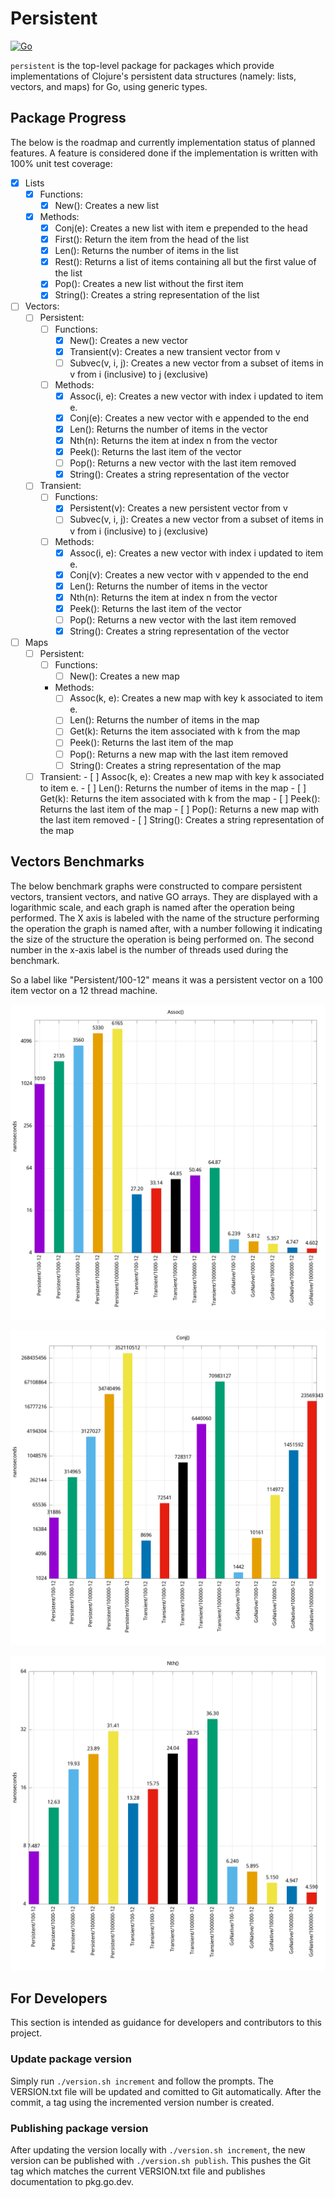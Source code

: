 # Persistent

[![Go](https://github.com/toddgaunt/persistent/actions/workflows/go.yml/badge.svg)](https://github.com/toddgaunt/persistent/actions/workflows/go.yml)

`persistent` is the top-level package for packages which provide
implementations of Clojure's persistent data structures (namely: lists,
vectors, and maps) for Go, using generic types.

## Package Progress

The below is the roadmap and currently implementation status of planned
features. A feature is considered done if the implementation is written with
100% unit test coverage:

- [X] Lists
	- [X] Functions:
		- [X] New(): Creates a new list
	- [X] Methods:
		- [X] Conj(e): Creates a new list with item e prepended to the head
		- [X] First(): Return the item from the head of the list
		- [X] Len(): Returns the number of items in the list
		- [X] Rest(): Returns a list of items containing all but the first value of the list
		- [X] Pop(): Creates a new list without the first item
		- [X] String(): Creates a string representation of the list
- [ ] Vectors:
	- [ ] Persistent:
		- [ ] Functions:
			- [X] New(): Creates a new vector
			- [X] Transient(v): Creates a new transient vector from v
			- [ ] Subvec(v, i, j): Creates a new vector from a subset of items in v from i (inclusive) to j (exclusive)
		- [ ] Methods:
			- [X] Assoc(i, e): Creates a new vector with index i updated to item e.
			- [X] Conj(e): Creates a new vector with e appended to the end
			- [X] Len(): Returns the number of items in the vector
			- [X] Nth(n): Returns the item at index n from the vector
			- [X] Peek(): Returns the last item of the vector
			- [ ] Pop(): Returns a new vector with the last item removed
			- [X] String(): Creates a string representation of the vector
	- [ ] Transient:
		- [ ] Functions:
			- [X] Persistent(v): Creates a new persistent vector from v
			- [ ] Subvec(v, i, j): Creates a new vector from a subset of items in v from i (inclusive) to j (exclusive)
		- [ ] Methods:
			- [X] Assoc(i, e): Creates a new vector with index i updated to item e.
			- [X] Conj(v): Creates a new vector with v appended to the end
			- [X] Len(): Returns the number of items in the vector
			- [X] Nth(n): Returns the item at index n from the vector
			- [X] Peek(): Returns the last item of the vector
			- [ ] Pop(): Returns a new vector with the last item removed
			- [X] String(): Creates a string representation of the vector
- [ ] Maps
	- [ ] Persistent:
		- [ ] Functions:
			- [ ] New(): Creates a new map
		- Methods:
			- [ ] Assoc(k, e): Creates a new map with key k associated to item e.
			- [ ] Len(): Returns the number of items in the map
			- [ ] Get(k): Returns the item associated with k from the map
			- [ ] Peek(): Returns the last item of the map
			- [ ] Pop(): Returns a new map with the last item removed
			- [ ] String(): Creates a string representation of the map
	- [ ] Transient:
			- [ ] Assoc(k, e): Creates a new map with key k associated to item e.
			- [ ] Len(): Returns the number of items in the map
			- [ ] Get(k): Returns the item associated with k from the map
			- [ ] Peek(): Returns the last item of the map
			- [ ] Pop(): Returns a new map with the last item removed
			- [ ] String(): Creates a string representation of the map

## Vectors Benchmarks

The below benchmark graphs were constructed to compare persistent vectors,
transient vectors, and native GO arrays. They are displayed with a logarithmic
scale, and each graph is named after the operation being performed. The X axis
is labeled with the name of the structure performing the operation the graph is
named after, with a number following it indicating the size of the structure
the operation is being performed on. The second number in the x-axis label is
the number of threads used during the benchmark.

So a label like "Persistent/100-12" means it was a persistent vector on a 100
item vector on a 12 thread machine.

![Assoc Performance Graph](./vectors/benchmark/assoc.png)

![Conj Performance Graph](./vectors/benchmark/conj.png)

![Nth Performance Graph](./vectors/benchmark/nth.png)

## For Developers

This section is intended as guidance for developers and contributors to this
project.

### Update package version

Simply run `./version.sh increment` and follow the prompts. The VERSION.txt
file will be updated and comitted to  Git automatically. After the commit, a
tag using the incremented version number is created.

### Publishing package version

After updating the version locally with `./version.sh increment`, the new version
can be published with `./version.sh publish`. This pushes the Git tag which matches
the current VERSION.txt file and publishes documentation to pkg.go.dev.
